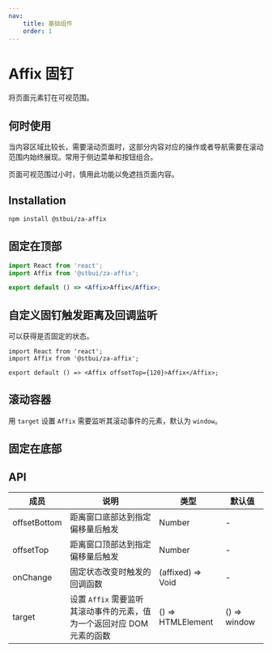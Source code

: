```yaml
---
nav:
    title: 基础组件
    order: 1
---
```


# Affix 固钉

将页面元素钉在可视范围。

## 何时使用

当内容区域比较长，需要滚动页面时，这部分内容对应的操作或者导航需要在滚动范围内始终展现。常用于侧边菜单和按钮组合。

页面可视范围过小时，慎用此功能以免遮挡页面内容。

## Installation

```sh
npm install @stbui/za-affix
```

## 固定在顶部

```jsx
import React from 'react';
import Affix from '@stbui/za-affix';

export default () => <Affix>Affix</Affix>;
```

## 自定义固钉触发距离及回调监听

可以获得是否固定的状态。

```tsx
import React from 'react';
import Affix from '@stbui/za-affix';

export default () => <Affix offsetTop={120}>Affix</Affix>;
```

## 滚动容器

用 `target` 设置 `Affix` 需要监听其滚动事件的元素，默认为 `window`。

## 固定在底部

## API

| 成员         | 说明                                                                   | 类型              | 默认值       |
| ------------ | ---------------------------------------------------------------------- | ----------------- | ------------ |
| offsetBottom | 距离窗口底部达到指定偏移量后触发                                       | Number            | -            |
| offsetTop    | 距离窗口顶部达到指定偏移量后触发                                       | Number            | -            |
| onChange     | 固定状态改变时触发的回调函数                                           | (affixed) => Void | -            |
| target       | 设置 `Affix` 需要监听其滚动事件的元素，值为一个返回对应 DOM 元素的函数 | () => HTMLElement | () => window |
